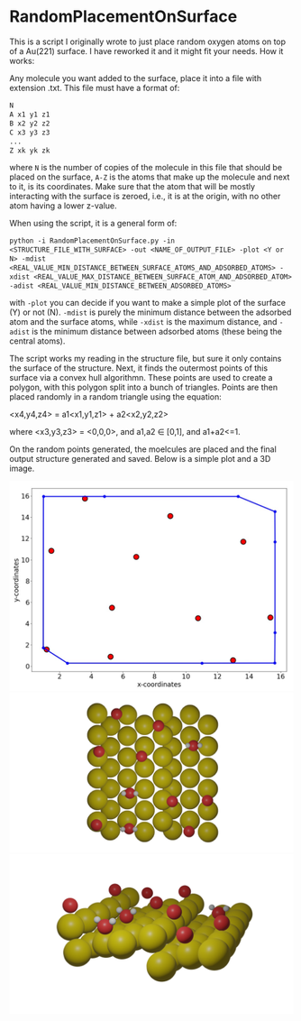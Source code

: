 # RandomPlacementOnSurface

This is a script I originally wrote to just place random oxygen atoms on top of a Au(221) surface. I have reworked it and it might fit your needs. How it works:

Any molecule you want added to the surface, place it into a file with extension .txt. This file must have a format of:
```
N
A x1 y1 z1
B x2 y2 z2
C x3 y3 z3
...
Z xk yk zk
```

where ```N``` is the number of copies of the molecule in this file that should be placed on the surface, ```A-Z``` is the atoms that make up the molecule and next to it, is its coordinates. Make sure that the atom that will be mostly interacting with the surface is zeroed, i.e., it is at the origin, with no other atom having a lower z-value.

When using the script, it is a general form of:

```
python -i RandomPlacementOnSurface.py -in <STRUCTURE_FILE_WITH_SURFACE> -out <NAME_OF_OUTPUT_FILE> -plot <Y or N> -mdist <REAL_VALUE_MIN_DISTANCE_BETWEEN_SURFACE_ATOMS_AND_ADSORBED_ATOMS> -xdist <REAL_VALUE_MAX_DISTANCE_BETWEEN_SURFACE_ATOM_AND_ADSORBED_ATOM> -adist <REAL_VALUE_MIN_DISTANCE_BETWEEN_ADSORBED_ATOMS>
```

with ```-plot``` you can decide if you want to make a simple plot of the surface (Y) or not (N). ```-mdist``` is purely the minimum distance between the adsorbed atom and the surface atoms, while ```-xdist``` is the maximum distance, and ```-adist``` is the minimum distance between adsorbed atoms (these being the central atoms). 

The script works my reading in the structure file, but sure it only contains the surface of the structure. Next, it finds the outermost points of this surface via a convex hull algorithmn. These points are used to create a polygon, with this polygon split into a bunch of triangles. Points are then placed randomly in a random triangle using the equation:

<x4,y4,z4> = a1<x1,y1,z1> + a2<x2,y2,z2>

where <x3,y3,z3> = <0,0,0>, and a1,a2 ∈ [0,1], and a1+a2<=1.

On the random points generated, the moelcules are placed and the final output structure generated and saved. Below is a simple plot and a 3D image.

![Polygon Surface with Adsorbed Points](https://raw.githubusercontent.com/lenardcarroll/RandomPlacementOnSurface/main/demonstration2.jpg "Polygon Surface with Adsorbed Points")
![Surface with adsorbed molecules](https://raw.githubusercontent.com/lenardcarroll/RandomPlacementOnSurface/main/Example13D.png "Surface with adsorbed molecules")
![Surface with adsorbed molecules - Part2](https://raw.githubusercontent.com/lenardcarroll/RandomPlacementOnSurface/main/Example23D.png "Surface with adsorbed molecules - Different angle")
